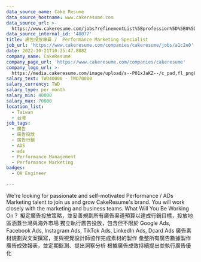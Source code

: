 ```yaml
---
data_source_name: Cake Resume
data_source_hostname: www.cakeresume.com
data_source_url: >-
  https://www.cakeresume.com/jobs?refinementList%5Bprofession%5D%5B0%5D=engineering_qa-engineer&refinementList%5Bsalary_type%5D=per_month&refinementList%5Bsalary_currency%5D=TWD&range%5Bsalary_range%5D%5Bmax%5D=600000
data_source_internal_id: '48077'
title: 廣告投放專員 /  Performance Marketing Specialist
job_url: 'https://www.cakeresume.com/companies/cakeresume/jobs/a1c2e0'
date: 2022-10-21T10:25:47.888Z
company_name: CakeResume
company_page_url: 'https://www.cakeresume.com/companies/cakeresume'
company_logo_url: >-
  https://media.cakeresume.com/image/upload/s--P01xJaKZ--/c_pad,fl_png8,h_200,w_200/v1586508643/page_2_logo_1468389599.png
salary_text: TWD40000 - TWD70000
salary_currency: TWD
salary_type: per_month
salary_min: 40000
salary_max: 70000
location_list:
  - Taiwan
  - 台灣
job_tags:
  - 廣告
  - 廣告投放
  - 廣告行銷
  - ADS
  - ads
  - Performance Management
  - Performance Marketing
badges:
  - QA Engineer

---
```


We're looking for passionate and self-motivated Performance / ADs Marketing talent to join us and grow CakeResume's brand. You will work closely with the marketing and business teams. What Will You Be Working On？ 擬定廣告投放策略，並妥善規劃所有廣告渠道預算以達成行銷目標，投放地區涵蓋台灣與海外市場 獨立執行廣告投放，包含但不限於 Google Ads, Facebook Ads, Instagram Ads, TikTok Ads, LinkedIn Ads, Dcard Ads 廣告素材規劃與文案撰寫，並與視覺設計師協作完成素材的製作 彙整所有廣告數據製作廣告成效報表，並定期監測、提出洞察分析 根據廣告成效持續提出並執行廣告優化